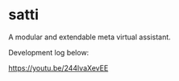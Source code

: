 satti
==============================

A modular and extendable meta virtual assistant.

Development log below: 

https://youtu.be/244lvaXevEE


